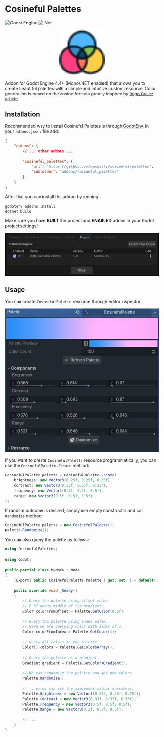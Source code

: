 # Cosineful Palettes

![Godot Engine](https://img.shields.io/badge/GODOT-%23FFFFFF.svg?style=for-the-badge&logo=godot-engine) ![.Net](https://img.shields.io/badge/.NET-5C2D91?style=for-the-badge&logo=.net&logoColor=white)


<p align="center">
    <img src="icon.svg" alt="Cosineful Palette" width="150" />
</p>

Addon for Godot Engine 4.4+ (Mono/.NET enabled) that allows you to create beautiful palettes with a simple and intuitive custom resource. Color generation is based on the cosine formula greatly inspired by [Inigo Quilez article](https://iquilezles.org/articles/palettes/).

## Installation

Recommended way to install Cosineful Palettes is through [GodotEnv](https://github.com/chickensoft-games/GodotEnv). In your `addons.jsonc` file add:

```json
{
    "addons": {
        // ... other addons ...

        "cosineful_palettes": {
            "url": "https://github.com/maxusify/cosineful-palettes",
            "subfolder": "addons/cosineful_palettes"
        }
    }
}
```

After that you can install the addon by running:

```sh
godotenv addons install
dotnet build
```

Make sure you have **BUILT** the project and **ENABLED** addon in your Godot project settings!

<p align="center">
    <img 
        src="assets/images//installation-enable-addon.jpg"
        alt="Enable addon in Godot project settings"
    />
</p>

## Usage

You can create `CosinefulPalette` resource through editor inspector:

<p align="center">
    <img 
        src="assets/images/showcase-editor-inspector-01.jpg"
        alt="Create CosinefulPalette resource through editor inspector"
    />
</p>

If you want to create `CosinefulPalette` resource programmatically, you can use the `CosinefulPalette.Create` method:


```csharp
CosinefulPalette palette = CosinefulPalette.Create(
    brightness: new Vector3(0.25f, 0.25f, 0.25f),
    contrast: new Vector3(0.33f, 0.33f, 0.33f),
    frequency: new Vector3(0.5f, 0.5f, 0.5f),
    range: new Vector3(0.5f, 0.5f, 0.5f)
);
```

If random outcome is desired, simply use empty constructor and call `Randomize` method:

```csharp
CosinefulPalette palette = new CosinefulPalette();
palette.Randomize();
```
 
You can also query the palette as follows:

```csharp
using CosinefulPalettes;

using Godot;

public partial class MyNode : Node
{
    [Export] public CosinefulPalette Palette { get; set; } = default!;

    public override void _Ready()
    {
        // Query the palette using offset value
        // 0.5f means middle of the gradient.
        Color colorFromOffset = Palette.GetColor(0.5f);

        // Query the palette using index value.
        // Here we are querying color with index of 1.
        Color colorFromIndex = Palette.GetColor(1);

        // Query all colors in the palette.
        Color[] colors = Palette.GetColorsArray();

        // Query the palette as a gradient.
        Gradient gradient = Palette.GetColorsGradient();

        // We can randomize the palette and get new colors.
        Palette.Randomize();

        // .. or we can set the component values ourselves.
        Palette.Brightness = new Vector3(0.25f, 0.25f, 0.25f);
        Palette.Contrast = new Vector3(0.33f, 0.33f, 0.33f);
        Palette.Frequency = new Vector3(0.5f, 0.5f, 0.5f);
        Palette.Range = new Vector3(0.5f, 0.5f, 0.5f);

        // ...
    }
}
```
